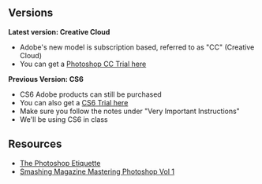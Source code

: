 ## Versions

**Latest version: Creative Cloud**

* Adobe's new model is subscription based, referred to as "CC" (Creative Cloud)
* You can get a [Photoshop CC Trial here](https://creative.adobe.com/products/photoshop)

**Previous Version: CS6**

* CS6 Adobe products can still be purchased
* You can also get a [CS6 Trial here](http://prodesigntools.com/adobe-cs6-direct-download-links.html)
* Make sure you follow the notes under "Very Important Instructions"
* We'll be using CS6 in class


## Resources

* [The Photoshop Etiquette](http://photoshopetiquette.com/)
* [Smashing Magazine Mastering Photoshop Vol 1](https://shop.smashingmagazine.com/mastering-photoshop-1.html)



